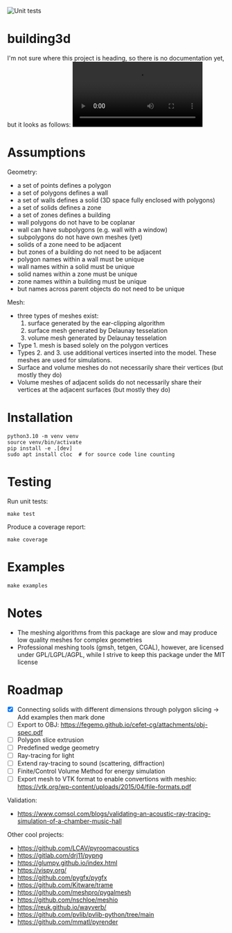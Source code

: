 ![Unit tests](https://github.com/krzysztofarendt/building3d/actions/workflows/unit_tests.yml/badge.svg)

# building3d

I'm not sure where this project is heading, so there is no documentation yet, but it looks as follows:
<video src='https://github.com/user-attachments/assets/08d31c5e-f0d0-46d7-96b4-1efdc21964f8'>

# Assumptions

Geometry:
- a set of points defines a polygon
- a set of polygons defines a wall
- a set of walls defines a solid (3D space fully enclosed with polygons)
- a set of solids defines a zone
- a set of zones defines a building
- wall polygons do not have to be coplanar
- wall can have subpolygons (e.g. wall with a window)
- subpolygons do not have own meshes (yet)
- solids of a zone need to be adjacent
- but zones of a building do not need to be adjacent
- polygon names within a wall must be unique
- wall names within a solid must be unique
- solid names within a zone must be unique
- zone names within a building must be unique
- but names across parent objects do not need to be unique

Mesh:
- three types of meshes exist:
    1. surface generated by the ear-clipping algorithm
    2. surface mesh generated by Delaunay tesselation
    3. volume mesh generated by Delaunay tesselation
- Type 1. mesh is based solely on the polygon vertices
- Types 2. and 3. use additional vertices inserted into the model. These meshes
  are used for simulations.
- Surface and volume meshes do not necessarily share their vertices (but mostly
  they do)
- Volume meshes of adjacent solids do not necessarily share their vertices at
  the adjacent surfaces (but mostly they do)


# Installation
```
python3.10 -m venv venv
source venv/bin/activate
pip install -e .[dev]
sudo apt install cloc  # for source code line counting
```

# Testing

Run unit tests:
```
make test
```

Produce a coverage report:
```
make coverage
```

# Examples
```
make examples
```

# Notes

- The meshing algorithms from this package are slow and may produce low quality meshes
  for complex geometries
- Professional meshing tools (gmsh, tetgen, CGAL), however, are licensed under GPL/LGPL/AGPL,
  while I strive to keep this package under the MIT license

# Roadmap

- [x] Connecting solids with different dimensions through polygon slicing -> Add examples then mark done
- [ ] Export to OBJ: https://fegemo.github.io/cefet-cg/attachments/obj-spec.pdf
- [ ] Polygon slice extrusion
- [ ] Predefined wedge geometry
- [ ] Ray-tracing for light
- [ ] Extend ray-tracing to sound (scattering, diffraction)
- [ ] Finite/Control Volume Method for energy simulation
- [ ] Export mesh to VTK format to enable convertions with meshio: https://vtk.org/wp-content/uploads/2015/04/file-formats.pdf

Validation:
- https://www.comsol.com/blogs/validating-an-acoustic-ray-tracing-simulation-of-a-chamber-music-hall

Other cool projects:
- https://github.com/LCAV/pyroomacoustics
- https://gitlab.com/drj11/pypng
- https://glumpy.github.io/index.html
- https://vispy.org/
- https://github.com/pygfx/pygfx
- https://github.com/Kitware/trame
- https://github.com/meshpro/pygalmesh
- https://github.com/nschloe/meshio
- https://reuk.github.io/wayverb/
- https://github.com/pvlib/pvlib-python/tree/main
- https://github.com/mmatl/pyrender
